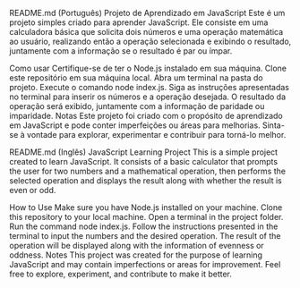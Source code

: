 README.md (Português)
Projeto de Aprendizado em JavaScript
Este é um projeto simples criado para aprender JavaScript. Ele consiste em uma calculadora básica que solicita dois números e uma operação matemática ao usuário, realizando então a operação selecionada e exibindo o resultado, juntamente com a informação se o resultado é par ou ímpar.

Como usar
Certifique-se de ter o Node.js instalado em sua máquina.
Clone este repositório em sua máquina local.
Abra um terminal na pasta do projeto.
Execute o comando node index.js.
Siga as instruções apresentadas no terminal para inserir os números e a operação desejada.
O resultado da operação será exibido, juntamente com a informação de paridade ou imparidade.
Notas
Este projeto foi criado com o propósito de aprendizado em JavaScript e pode conter imperfeições ou áreas para melhorias. Sinta-se à vontade para explorar, experimentar e contribuir para torná-lo melhor.

README.md (Inglês)
JavaScript Learning Project
This is a simple project created to learn JavaScript. It consists of a basic calculator that prompts the user for two numbers and a mathematical operation, then performs the selected operation and displays the result along with whether the result is even or odd.

How to Use
Make sure you have Node.js installed on your machine.
Clone this repository to your local machine.
Open a terminal in the project folder.
Run the command node index.js.
Follow the instructions presented in the terminal to input the numbers and the desired operation.
The result of the operation will be displayed along with the information of evenness or oddness.
Notes
This project was created for the purpose of learning JavaScript and may contain imperfections or areas for improvement. Feel free to explore, experiment, and contribute to make it better.
